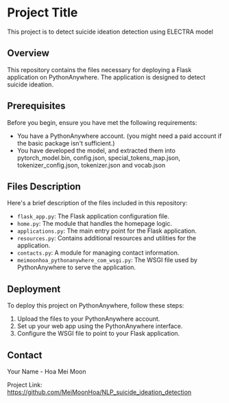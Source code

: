 # Project Title

This project is to detect suicide ideation detection using ELECTRA model

## Overview

This repository contains the files necessary for deploying a Flask application on PythonAnywhere. The application is designed to detect suicide ideation.

## Prerequisites

Before you begin, ensure you have met the following requirements:
* You have a PythonAnywhere account. (you might need a paid account if the basic package isn't sufficient.)
* You have developed the model, and extracted them into pytorch_model.bin, config.json, special_tokens_map.json, tokenizer_config.json, tokenizer.json and vocab.json

## Files Description

Here's a brief description of the files included in this repository:

- `flask_app.py`: The Flask application configuration file.
- `home.py`: The module that handles the homepage logic.
- `applications.py`: The main entry point for the Flask application.
- `resources.py`: Contains additional resources and utilities for the application.
- `contacts.py`: A module for managing contact information.
- `meimoonhoa_pythonanywhere_com_wsgi.py`: The WSGI file used by PythonAnywhere to serve the application.

## Deployment

To deploy this project on PythonAnywhere, follow these steps:

1. Upload the files to your PythonAnywhere account.
2. Set up your web app using the PythonAnywhere interface.
3. Configure the WSGI file to point to your Flask application.


## Contact

Your Name - Hoa Mei Moon

Project Link: https://github.com/MeiMoonHoa/NLP_suicide_ideation_detection
